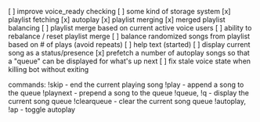 [ ] improve voice_ready checking
[ ] some kind of storage system
[x] playlist fetching
[x] autoplay
[x] playlist merging
[x] merged playlist balancing
[ ] playlist merge based on current active voice users
[ ] ability to rebalance / reset playlist merge
[ ] balance randomized songs from playlist based on # of plays (avoid repeats)
[ ] help text (started)
[ ] display current song as a status/presence
[x] prefetch a number of autoplay songs so that a "queue" can be displayed for what's up next
[ ] fix stale voice state when killing bot without exiting

commands:
 !skip - end the current playing song
 !play - append a song to the queue
 !playnext - prepend a song to the queue
 !queue, !q - display the current song queue
 !clearqueue - clear the current song queue
 !autoplay, !ap - toggle autoplay
